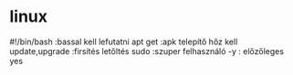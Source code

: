 # linux
#!/bin/bash :bassal kell lefutatni
apt get :apk telepítő hőz kell
update,upgrade :firsítés letőltés
sudo :szuper felhasználó
-y : előzőleges yes

